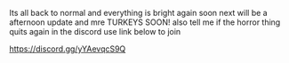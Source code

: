 Its all back to normal and everything is bright again soon next will be a afternoon update and mre TURKEYS SOON! also tell me if the horror thing quits again in the discord use link below to join

   https://discord.gg/yYAevqcS9Q

